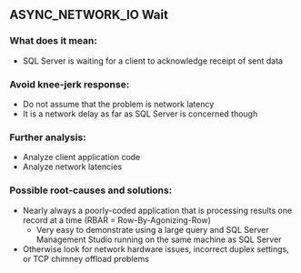 ## ASYNC_NETWORK_IO Wait

### What does it mean: 
- SQL Server is waiting for a client to acknowledge receipt of sent data 
### Avoid knee-jerk response: 
- Do not assume that the problem is network latency 
- It is a network delay as far as SQL Server is concerned though 
### Further analysis: 
- Analyze client application code 
- Analyze network latencies 
### Possible root-causes and solutions: 
- Nearly always a poorly-coded application that is processing results one record at a time (RBAR = Row-By-Agonizing-Row) 
  + Very easy to demonstrate using a large query and SQL Server Management Studio running on the same machine as SQL Server 
- Otherwise look for network hardware issues, incorrect duplex settings, or TCP chimney offload problems
